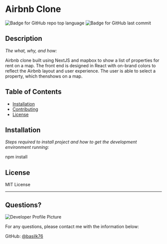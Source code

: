 # Airbnb Clone

  ![Badge for GitHub repo top language](https://img.shields.io/github/languages/top/basilk76/airbnb-yt?style=flat&logo=appveyor) ![Badge for GitHub last commit](https://img.shields.io/github/last-commit/basilk76/airbnb-yt?style=flat&logo=appveyor)
  
  
  ## Description 
  
  *The what, why, and how:* 
  
  Airbnb clone built using NextJS and mapbox to show a list of properties for rent on a map. The front end is designed in React with on-brand colors to reflect the Airbnb layout and user experience. The user is able to select a property, which thenshows on a map.

  ## Table of Contents
  * [Installation](#installation)
  * [Contributing](#contributing)
  * [License](#license)
  
  ## Installation
  
  *Steps required to install project and how to get the development environment running:*
  
  npm install
  
  ## License
  
  MIT License
  
  ---
  
  ## Questions?
  
  ![Developer Profile Picture](https://avatars.githubusercontent.com/u/45275512?v=4) 
  
  For any questions, please contact me with the information below:
 
  GitHub: [@basilk76](https://api.github.com/users/basilk76)
  
